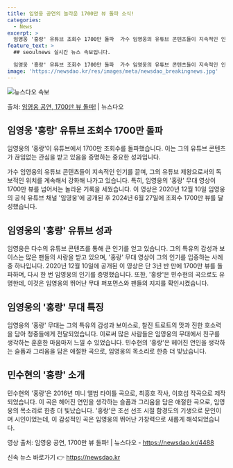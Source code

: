 ```yaml
---
title: 임영웅 공연의 놀라운 1700만 뷰 돌파 소식!
categories:
  - News
excerpt: >
  임영웅 '홍랑' 유튜브 조회수 1700만 돌파  가수 임영웅의 유튜브 콘텐츠들이 지속적인 인기를 끌며, 그의…
feature_text: >
  ## seoulnews 실시간 뉴스 속보입니다.

  임영웅 '홍랑' 유튜브 조회수 1700만 돌파  가수 임영웅의 유튜브 콘텐츠들이 지속적인 인기를 끌며, 그의…
image: 'https://newsdao.kr/res/images/meta/newsdao_breakingnews.jpg'
---
```


![뉴스다오 속보](https://newsdao.kr/res/images/meta/newsdao_breakingnews.jpg)

<p>출처: <a href="https://newsdao.kr/4488" rel="dofollow">임영웅 공연, 1700만 뷰 돌파!</a> | 뉴스다오</p>

<h2 data-ke-size="size26">임영웅 '홍랑' 유튜브 조회수 1700만 돌파</h2>
임영웅의 '홍랑'이 유튜브에서 1700만 조회수를 돌파했습니다. 이는 그의 유튜브 콘텐츠가 끊임없는 관심을 받고 있음을 증명하는 중요한 성과입니다.

<p data-ke-size="size16">가수 임영웅의 유튜브 콘텐츠들이 지속적인 인기를 끌며, 그의 유튜브 제왕으로서의 독보적인 위치를 계속해서 강화해 나가고 있습니다. 특히, 임영웅의 '홍랑' 무대 영상이 1700만 뷰를 넘어서는 놀라운 기록을 세웠습니다. 이 영상은 2020년 12월 10일 임영웅의 공식 유튜브 채널 '임영웅'에 공개된 후 2024년 6월 27일에 조회수 1700만 뷰를 달성했습니다.</p>

<h2 data-ke-size="size26">임영웅의 '홍랑' 유튜브 성과</h2>
임영웅은 다수의 유튜브 콘텐츠를 통해 큰 인기를 얻고 있습니다. 그의 특유의 감성과 보이스는 많은 팬들의 사랑을 받고 있으며, '홍랑' 무대 영상이 그의 인기를 입증하는 사례 중 하나입니다. 2020년 12월 10일에 공개된 이 영상은 단 3년 반 만에 1700만 뷰를 돌파하며, 다시 한 번 임영웅의 인기를 증명했습니다. 또한, '홍랑'은 민수현의 곡으로도 유명한데, 이것은 임영웅의 뛰어난 무대 퍼포먼스와 팬들의 지지를 확인시켰습니다.

<h2 data-ke-size="size26">임영웅의 '홍랑' 무대 특징</h2>
임영웅의 '홍랑' 무대는 그의 특유의 감성과 보이스로, 찰진 트로트의 맛과 진한 호소력을 담아 청중들에게 전달되었습니다. 이로써 많은 사람들은 임영웅의 무대에서 친구를 생각하는 훈훈한 마음마저 느낄 수 있었습니다. 민수현의 '홍랑'은 헤어진 연인을 생각하는 슬픔과 그리움을 담은 애절한 곡으로, 임영웅의 목소리로 한층 더 빛났습니다.

<h2 data-ke-size="size26">민수현의 '홍랑' 소개</h2>
민수현의 '홍랑'은 2016년 미니 앨범 타이틀 곡으로, 최흥호 작사, 이호섭 작곡으로 제작되었습니다. 이 곡은 헤어진 연인을 생각하는 슬픔과 그리움을 담은 애절한 곡으로, 임영웅의 목소리로 한층 더 빛났습니다. '홍랑'은 조선 선조 시절 함경도의 기생으로 문인이며 시인이었는데, 이 감성적인 곡은 임영웅의 뛰어난 가창력으로 새롭게 해석되었습니다.

<p data-ke-size="size16">영상 출처: 임영웅 공연, 1700만 뷰 돌파! | 뉴스다오 - <a href="https://newsdao.kr/4488">https://newsdao.kr/4488</a></p> 

신속 뉴스 바로가기 👉 <a href="https://newsdao.kr" rel="dofollow">https://newsdao.kr</a>


